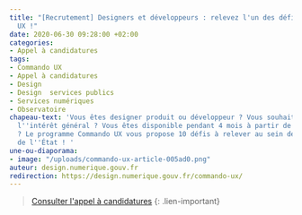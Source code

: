 ```yaml
---
title: "[Recrutement] Designers et développeurs : relevez l'un des défis du Commando
  UX !"
date: 2020-06-30 09:28:00 +02:00
categories:
- Appel à candidatures
tags:
- Commando UX
- Appel à candidatures
- Design
- Design  services publics
- Services numériques
- Observatoire
chapeau-text: 'Vous êtes designer produit ou développeur ? Vous souhaitez œuvrer pour
  l''intérêt général ? Vous êtes disponible pendant 4 mois à partir de septembre 2020
  ? Le programme Commando UX vous propose 10 défis à relever au sein des administrations
  de l''État ! '
une-ou-diaporama:
- image: "/uploads/commando-ux-article-005ad0.png"
auteur: design.numerique.gouv.fr
redirection: https://design.numerique.gouv.fr/commando-ux/
---
```


> [Consulter l'appel à candidatures](https://design.numerique.gouv.fr/commando-ux/)
{: .lien-important}